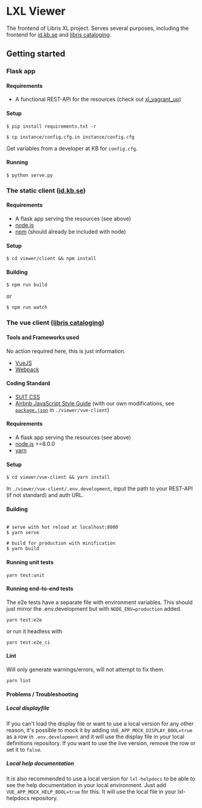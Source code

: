# LXL Viewer
The frontend of Libris XL project. Serves several purposes, including the frontend for [id.kb.se](#the-static-client-idkbse) and [libris cataloging](#the-vue-client-libris-cat).

## Getting started

### Flask app

#### Requirements

* A functional REST-API for the resources (check out [xl_vagrant_up](https://github.com/libris/xl_vagrant_up))

#### Setup

    $ pip install requirements.txt -r

    $ cp instance/config.cfg.in instance/config.cfg

Get variables from a developer at KB for `config.cfg`.

#### Running

    $ python serve.py

### The static client ([id.kb.se](https://id.kb.se/))

#### Requirements
* A flask app serving the resources (see above)
* [node.js](http://nodejs.org/)
* [npm](https://www.npmjs.com/get-npm) (should already be included with node)

#### Setup

    $ cd viewer/client && npm install

#### Building

    $ npm run build

or

    $ npm run watch

### The vue client ([libris cataloging](https://libris.kb.se/katalogisering))

#### Tools and Frameworks used

No action required here, this is just information.
* [VueJS](https://vuejs.org/)
* [Webpack](https://webpack.js.org/)

#### Coding Standard
* [SUIT CSS](https://suitcss.github.io/)
* [Airbnb JavaScript Style Guide](https://github.com/airbnb/javascript/) (with our own modifications, see [`package.json`](/viewer/vue-client/package.json) in `./viewer/vue-client`)

#### Requirements
* A flask app serving the resources (see above)
* [node.js](http://nodejs.org/) >=8.0.0
* [yarn](https://yarnpkg.com/en/docs/install)

#### Setup

    $ cd viewer/vue-client && yarn install

In `./viewer/vue-client/.env.development`, input the path to your REST-API (if not standard) and auth URL.


#### Building

```

# serve with hot reload at localhost:8080
$ yarn serve

# build for production with minification
$ yarn build

```

#### Running unit tests
```
yarn test:unit
```

#### Running end-to-end tests

The e2e tests have a separate file with environment variables. This should just mirror the .env.development but with `NODE_ENV=production` added.

```
yarn test:e2e
```

or run it headless with

```
yarn test:e2e_ci
```

#### Lint

Will only generate warnings/errors, will not attempt to fix them.

```
yarn lint
```

#### Problems / Troubleshooting

##### Local displayfile

If you can't load the display file or want to use a local version for any other reason, it's possible to mock it by adding `VUE_APP_MOCK_DISPLAY_BOOL=true` as a row in `.env.development` and it will use the display file in your local definitions repository. If you want to use the live version, remove the row or set it to `false`.

##### Local help documentation

It is also recommended to use a local version for `lxl-helpdocs` to be able to see the help documentation in your local environment. Just add `VUE_APP_MOCK_HELP_BOOL=true` for this. It will use the local file in your lxl-helpdocs repository.